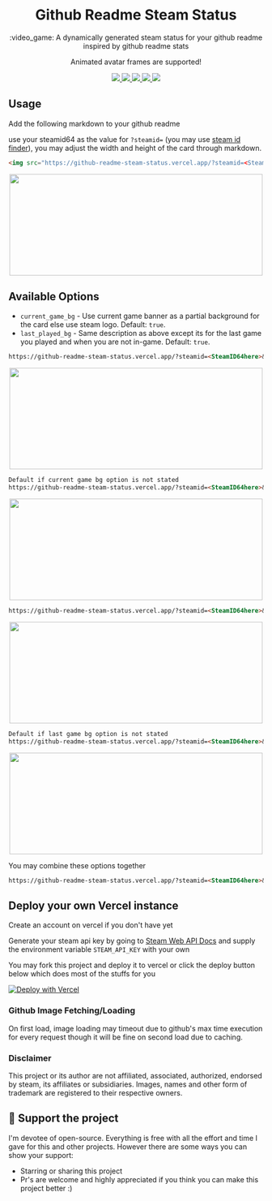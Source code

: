 <p align="center">
  <h1 align="center">Github Readme Steam Status</h1>
  <p align="center">:video_game: A dynamically generated steam status for your github readme inspired by github readme stats</p>
  <p align="center">Animated avatar frames are supported!</p>
</p>
</p>
<p align="center">
  <a href="https://github.com/FN-FAL113/github-readme-steam-status/issues">
    <img src="https://img.shields.io/github/issues/FN-FAL113/github-readme-steam-status"/> 
  </a>
  <a href="https://github.com/FN-FAL113/github-readme-steam-status/pulls">
    <img src="https://img.shields.io/github/issues-pr/FN-FAL113/github-readme-steam-status"/> 
  </a>
  <a href="https://github.com/FN-FAL113/github-readme-steam-status/network/members">
    <img src="https://img.shields.io/github/forks/FN-FAL113/github-readme-steam-status"/> 
  </a>  
  <a href="https://github.com/FN-FAL113/github-readme-steam-status/stargazers">
    <img src="https://img.shields.io/github/stars/FN-FAL113/github-readme-steam-status"/> 
  </a>
  <a href="https://github.com/FN-FAL113/github-readme-steam-status/LICENSE">
    <img src="https://img.shields.io/github/license/FN-FAL113/github-readme-steam-status"/> 
  </a> 
</p>

## Usage

Add the following markdown to your github readme

use your steamid64 as the value for ```?steamid=``` (you may use [steam id finder](https://www.steamidfinder.com/)), you may adjust the width and height of the card through markdown.

```md
<img src="https://github-readme-steam-status.vercel.app/?steamid=<SteamID64 here>" alt="" width="500px" height="200px" />
```

<p align="center">
  <img align="center" src="https://github.com/FN-FAL113/github-readme-steam-status/assets/88238718/e362b289-11c2-444f-8546-4f99aa621535" alt="" width="500px" height="200px" />
</p>

## Available Options

-   `current_game_bg` - Use current game banner as a partial background for the card else use steam logo. Default: `true`.
-   `last_played_bg` - Same description as above except its for the last game you played and when you are not in-game. Default: `true`.

```md
https://github-readme-steam-status.vercel.app/?steamid=<SteamID64here>&current_game_bg=false
```

<p align="center">
  <img align="center" src="https://github.com/FN-FAL113/github-readme-steam-status/assets/88238718/687e6f4f-0228-461a-9e62-bf032373b373" alt="" width="500px" height="200px" />
</p>

```md
Default if current game bg option is not stated
https://github-readme-steam-status.vercel.app/?steamid=<SteamID64here>&current_game_bg=true
```

<p align="center">
  <img align="center" src="https://github.com/FN-FAL113/github-readme-steam-status/assets/88238718/210c475e-1b3f-4b25-8419-0de192908171" alt="" width="500px" height="200px" />
</p>

```md
https://github-readme-steam-status.vercel.app/?steamid=<SteamID64here>&last_played_bg=false
```

<p align="center">
  <img align="center" src="https://github.com/FN-FAL113/github-readme-steam-status/assets/88238718/eb64d409-5475-4428-aebe-8828a5e3131c" alt="" width="500px" height="200px" />
</p>

```md
Default if last game bg option is not stated
https://github-readme-steam-status.vercel.app/?steamid=<SteamID64here>&last_played_bg=true
```

<p align="center">
  <img align="center" src="https://github.com/FN-FAL113/github-readme-steam-status/assets/88238718/5a3bc100-3e9a-47d3-9752-95c1c93246ca" alt="" width="500px" height="200px" />
</p>

You may combine these options together
```md
https://github-readme-steam-status.vercel.app/?steamid=<SteamID64here>&current_game_bg=true&last_played_bg=true
```

## Deploy your own Vercel instance

Create an account on vercel if you don't have yet

Generate your steam api key by going to [Steam Web API Docs](https://steamcommunity.com/dev) and supply the environment variable ```STEAM_API_KEY``` with your own

You may fork this project and deploy it to vercel or click the deploy button below which does most of the stuffs for you

[![Deploy with Vercel](https://vercel.com/button)](https://vercel.com/new/clone?repository-url=https%3A%2F%2Fgithub.com%2FFN-FAL113%2Fgithub-readme-steam-status&env=STEAM_API_KEY)

### Github Image Fetching/Loading
On first load, image loading may timeout due to github's max time execution for every request though it will be fine on second load due to caching.

### Disclaimer
This project or its author are not affiliated, associated, authorized, endorsed by steam, its affiliates or subsidiaries. Images, names and other form of trademark are registered to their respective owners.

## :sparkling_heart: Support the project

I'm devotee of open-source. Everything is free with all the effort and time I gave for this and other projects. However there are some ways you can show your support:

- Starring or sharing this project
- Pr's are welcome and highly appreciated if you think you can make this project better :)
